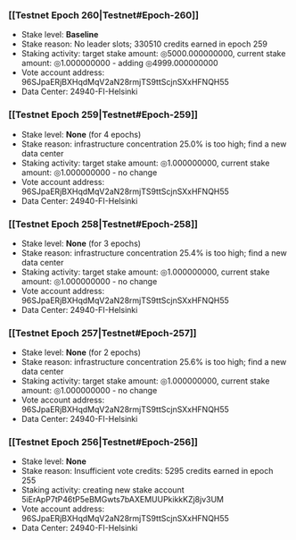 ### [[Testnet Epoch 260|Testnet#Epoch-260]]
* Stake level: **Baseline**
* Stake reason: No leader slots; 330510 credits earned in epoch 259
* Staking activity: target stake amount: ◎5000.000000000, current stake amount: ◎1.000000000 - adding ◎4999.000000000
* Vote account address: 96SJpaERjBXHqdMqV2aN28rmjTS9ttScjnSXxHFNQH55
* Data Center: 24940-FI-Helsinki
### [[Testnet Epoch 259|Testnet#Epoch-259]]
* Stake level: **None** (for 4 epochs)
* Stake reason: infrastructure concentration 25.0% is too high; find a new data center
* Staking activity: target stake amount: ◎1.000000000, current stake amount: ◎1.000000000 - no change
* Vote account address: 96SJpaERjBXHqdMqV2aN28rmjTS9ttScjnSXxHFNQH55
* Data Center: 24940-FI-Helsinki
### [[Testnet Epoch 258|Testnet#Epoch-258]]
* Stake level: **None** (for 3 epochs)
* Stake reason: infrastructure concentration 25.4% is too high; find a new data center
* Staking activity: target stake amount: ◎1.000000000, current stake amount: ◎1.000000000 - no change
* Vote account address: 96SJpaERjBXHqdMqV2aN28rmjTS9ttScjnSXxHFNQH55
* Data Center: 24940-FI-Helsinki
### [[Testnet Epoch 257|Testnet#Epoch-257]]
* Stake level: **None** (for 2 epochs)
* Stake reason: infrastructure concentration 25.6% is too high; find a new data center
* Staking activity: target stake amount: ◎1.000000000, current stake amount: ◎1.000000000 - no change
* Vote account address: 96SJpaERjBXHqdMqV2aN28rmjTS9ttScjnSXxHFNQH55
* Data Center: 24940-FI-Helsinki
### [[Testnet Epoch 256|Testnet#Epoch-256]]
* Stake level: **None**
* Stake reason: Insufficient vote credits: 5295 credits earned in epoch 255
* Staking activity: creating new stake account 5iErApP7tP46tP5eBMGwts7bAXEMUUPkikkKZj8jv3UM
* Vote account address: 96SJpaERjBXHqdMqV2aN28rmjTS9ttScjnSXxHFNQH55
* Data Center: 24940-FI-Helsinki